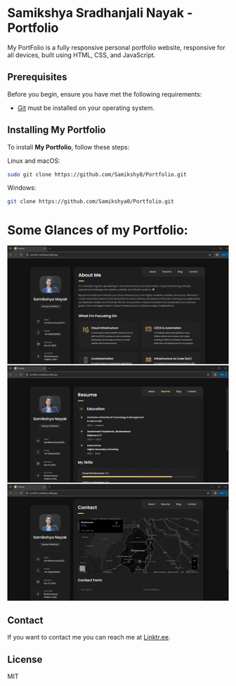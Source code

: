 <h1>Samikshya Sradhanjali Nayak - Portfolio</h1>
My PortFolio is a fully responsive personal portfolio website, responsive for all devices, built using HTML, CSS, and JavaScript.


## Prerequisites

Before you begin, ensure you have met the following requirements:

* [Git](https://git-scm.com/downloads "Download Git") must be installed on your operating system.

## Installing My Portfolio

To install **My Portfolio**, follow these steps:

Linux and macOS:

```bash
sudo git clone https://github.com/Samikshy0/Portfolio.git
```

Windows:

```bash
git clone https://github.com/Samikshya0/Portfolio.git
```
# Some Glances of my Portfolio: 
![Page-1](https://github.com/Samikshy0/Portfolio/blob/main/assets/Demo-Screenshots/pg1.png)
![Page-2](https://github.com/Samikshy0/Portfolio/blob/main/assets/Demo-Screenshots/pg2.png)
![Page-3](https://github.com/Samikshy0/Portfolio/blob/main/assets/Demo-Screenshots/pg3.png)

## Contact

If you want to contact me you can reach me at [Linktr.ee](https://linktr.ee/samikshya232).

## License

MIT
